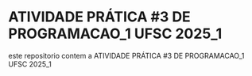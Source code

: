 # ATIVIDADE PRÁTICA #3 DE PROGRAMACAO_1 UFSC 2025_1

este repositorio contem a ATIVIDADE PRÁTICA #3 DE PROGRAMACAO_1 UFSC 2025_1
